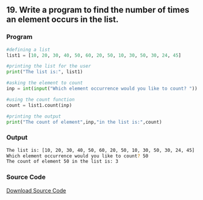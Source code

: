 ## 19. Write a program to find the number of times an element occurs in the list.

<!-- ### Flowchart
![Image](./p19.png) -->

### Program
```python
#defining a list
list1 = [10, 20, 30, 40, 50, 60, 20, 50, 10, 30, 50, 30, 24, 45]

#printing the list for the user
print("The list is:", list1)

#asking the element to count
inp = int(input("Which element occurrence would you like to count? "))

#using the count function
count = list1.count(inp)

#printing the output
print("The count of element",inp,"in the list is:",count)
```

### Output

```bash
The list is: [10, 20, 30, 40, 50, 60, 20, 50, 10, 30, 50, 30, 24, 45]
Which element occurrence would you like to count? 50
The count of element 50 in the list is: 3
```
### Source Code
[Download Source Code](./p19.py ':ignore')

